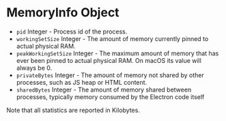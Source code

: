 # MemoryInfo Object

- `pid` Integer - Process id of the process.
- `workingSetSize` Integer - The amount of memory currently pinned to actual physical RAM.
- `peakWorkingSetSize` Integer - The maximum amount of memory that has ever been pinned
  to actual physical RAM. On macOS its value will always be 0.
- `privateBytes` Integer - The amount of memory not shared by other processes, such as
  JS heap or HTML content.
- `sharedBytes` Integer - The amount of memory shared between processes, typically
  memory consumed by the Electron code itself

Note that all statistics are reported in Kilobytes.
